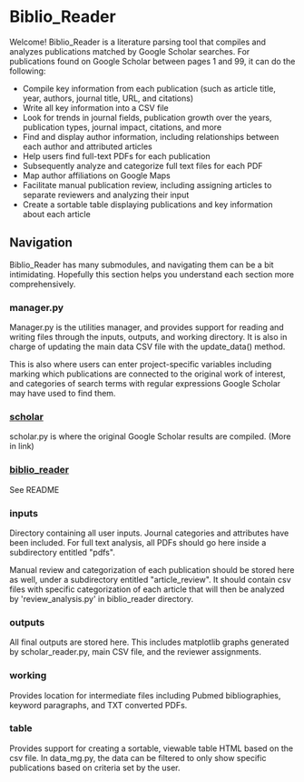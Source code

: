 Biblio_Reader
=============

Welcome! Biblio_Reader is a literature parsing tool that compiles and analyzes publications matched by Google Scholar searches.
For publications found on Google Scholar between pages 1 and 99, it can do the following:
* Compile key information from each publication (such as article title, year, authors, journal title, URL, and citations)
* Write all key information into a CSV file
* Look for trends in journal fields, publication growth over the years, publication types, journal impact, citations, and more
* Find and display author information, including relationships between each author and attributed articles
* Help users find full-text PDFs for each publication 
* Subsequently analyze and categorize full text files for each PDF 
* Map author affiliations on Google Maps
* Facilitate manual publication review, including assigning articles to separate reviewers and analyzing their input
* Create a sortable table displaying publications and key information about each article

Navigation
----------
Biblio_Reader has many submodules, and navigating them can be a bit intimidating. Hopefully this section helps you understand each section more comprehensively.

### manager.py

Manager.py is the utilities manager, and provides support for reading and writing files through the inputs, outputs, and working directory. It is also in charge of updating the main data CSV file with the update_data() method.

This is also where users can enter project-specific variables including marking which publications are connected to the original work of interest, and categories of search terms with regular expressions Google Scholar may have used to find them.

### [scholar](/scholar/README.md)

scholar.py is where the original Google Scholar results are compiled. (More in link)

### [biblio_reader](/biblio_reader/README.md)

See README

### inputs

Directory containing all user inputs. Journal categories and attributes have been included. For full text analysis, all PDFs should go here inside a subdirectory entitled "pdfs".
 
 Manual review and categorization of each publication should be stored here as well, under a subdirectory entitled "article_review". It should contain csv files with specific categorization of each article that will then be analyzed by 'review_analysis.py' in biblio_reader directory.  

### outputs

All final outputs are stored here. This includes matplotlib graphs generated by scholar_reader.py, main CSV file, and the reviewer assignments.

### working

Provides location for intermediate files including Pubmed bibliographies, keyword paragraphs, and TXT converted PDFs.
### table

Provides support for creating a sortable, viewable table HTML based on the csv file. In data_mg.py, the data can be filtered to only show specific publications based on criteria set by the user.
